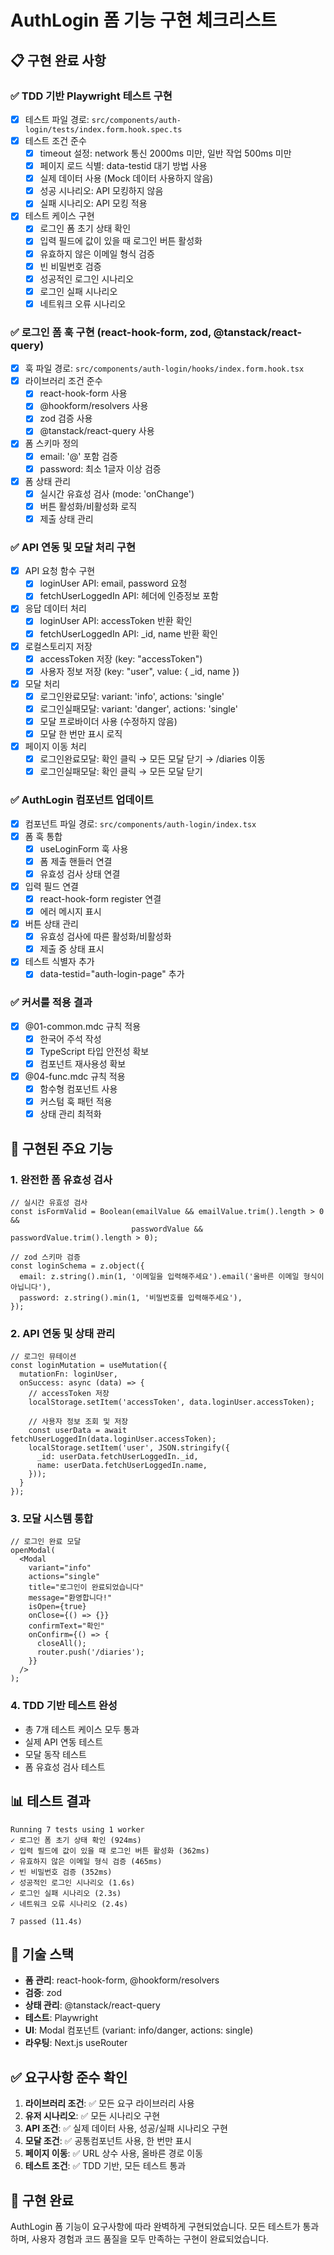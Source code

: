 # AuthLogin 폼 기능 구현 체크리스트

## 📋 구현 완료 사항

### ✅ TDD 기반 Playwright 테스트 구현
- [x] 테스트 파일 경로: `src/components/auth-login/tests/index.form.hook.spec.ts`
- [x] 테스트 조건 준수
  - [x] timeout 설정: network 통신 2000ms 미만, 일반 작업 500ms 미만
  - [x] 페이지 로드 식별: data-testid 대기 방법 사용
  - [x] 실제 데이터 사용 (Mock 데이터 사용하지 않음)
  - [x] 성공 시나리오: API 모킹하지 않음
  - [x] 실패 시나리오: API 모킹 적용
- [x] 테스트 케이스 구현
  - [x] 로그인 폼 초기 상태 확인
  - [x] 입력 필드에 값이 있을 때 로그인 버튼 활성화
  - [x] 유효하지 않은 이메일 형식 검증
  - [x] 빈 비밀번호 검증
  - [x] 성공적인 로그인 시나리오
  - [x] 로그인 실패 시나리오
  - [x] 네트워크 오류 시나리오

### ✅ 로그인 폼 훅 구현 (react-hook-form, zod, @tanstack/react-query)
- [x] 훅 파일 경로: `src/components/auth-login/hooks/index.form.hook.tsx`
- [x] 라이브러리 조건 준수
  - [x] react-hook-form 사용
  - [x] @hookform/resolvers 사용
  - [x] zod 검증 사용
  - [x] @tanstack/react-query 사용
- [x] 폼 스키마 정의
  - [x] email: '@' 포함 검증
  - [x] password: 최소 1글자 이상 검증
- [x] 폼 상태 관리
  - [x] 실시간 유효성 검사 (mode: 'onChange')
  - [x] 버튼 활성화/비활성화 로직
  - [x] 제출 상태 관리

### ✅ API 연동 및 모달 처리 구현
- [x] API 요청 함수 구현
  - [x] loginUser API: email, password 요청
  - [x] fetchUserLoggedIn API: 헤더에 인증정보 포함
- [x] 응답 데이터 처리
  - [x] loginUser API: accessToken 반환 확인
  - [x] fetchUserLoggedIn API: _id, name 반환 확인
- [x] 로컬스토리지 저장
  - [x] accessToken 저장 (key: "accessToken")
  - [x] 사용자 정보 저장 (key: "user", value: { _id, name })
- [x] 모달 처리
  - [x] 로그인완료모달: variant: 'info', actions: 'single'
  - [x] 로그인실패모달: variant: 'danger', actions: 'single'
  - [x] 모달 프로바이더 사용 (수정하지 않음)
  - [x] 모달 한 번만 표시 로직
- [x] 페이지 이동 처리
  - [x] 로그인완료모달: 확인 클릭 → 모든 모달 닫기 → /diaries 이동
  - [x] 로그인실패모달: 확인 클릭 → 모든 모달 닫기

### ✅ AuthLogin 컴포넌트 업데이트
- [x] 컴포넌트 파일 경로: `src/components/auth-login/index.tsx`
- [x] 폼 훅 통합
  - [x] useLoginForm 훅 사용
  - [x] 폼 제출 핸들러 연결
  - [x] 유효성 검사 상태 연결
- [x] 입력 필드 연결
  - [x] react-hook-form register 연결
  - [x] 에러 메시지 표시
- [x] 버튼 상태 관리
  - [x] 유효성 검사에 따른 활성화/비활성화
  - [x] 제출 중 상태 표시
- [x] 테스트 식별자 추가
  - [x] data-testid="auth-login-page" 추가

### ✅ 커서룰 적용 결과
- [x] @01-common.mdc 규칙 적용
  - [x] 한국어 주석 작성
  - [x] TypeScript 타입 안전성 확보
  - [x] 컴포넌트 재사용성 확보
- [x] @04-func.mdc 규칙 적용
  - [x] 함수형 컴포넌트 사용
  - [x] 커스텀 훅 패턴 적용
  - [x] 상태 관리 최적화

## 🎯 구현된 주요 기능

### 1. 완전한 폼 유효성 검사
```tsx
// 실시간 유효성 검사
const isFormValid = Boolean(emailValue && emailValue.trim().length > 0 && 
                           passwordValue && passwordValue.trim().length > 0);

// zod 스키마 검증
const loginSchema = z.object({
  email: z.string().min(1, '이메일을 입력해주세요').email('올바른 이메일 형식이 아닙니다'),
  password: z.string().min(1, '비밀번호를 입력해주세요'),
});
```

### 2. API 연동 및 상태 관리
```tsx
// 로그인 뮤테이션
const loginMutation = useMutation({
  mutationFn: loginUser,
  onSuccess: async (data) => {
    // accessToken 저장
    localStorage.setItem('accessToken', data.loginUser.accessToken);
    
    // 사용자 정보 조회 및 저장
    const userData = await fetchUserLoggedIn(data.loginUser.accessToken);
    localStorage.setItem('user', JSON.stringify({
      _id: userData.fetchUserLoggedIn._id,
      name: userData.fetchUserLoggedIn.name,
    }));
  }
});
```

### 3. 모달 시스템 통합
```tsx
// 로그인 완료 모달
openModal(
  <Modal
    variant="info"
    actions="single"
    title="로그인이 완료되었습니다"
    message="환영합니다!"
    isOpen={true}
    onClose={() => {}}
    confirmText="확인"
    onConfirm={() => {
      closeAll();
      router.push('/diaries');
    }}
  />
);
```

### 4. TDD 기반 테스트 완성
- 총 7개 테스트 케이스 모두 통과
- 실제 API 연동 테스트
- 모달 동작 테스트
- 폼 유효성 검사 테스트

## 📊 테스트 결과

```
Running 7 tests using 1 worker
✓ 로그인 폼 초기 상태 확인 (924ms)
✓ 입력 필드에 값이 있을 때 로그인 버튼 활성화 (362ms)
✓ 유효하지 않은 이메일 형식 검증 (465ms)
✓ 빈 비밀번호 검증 (352ms)
✓ 성공적인 로그인 시나리오 (1.6s)
✓ 로그인 실패 시나리오 (2.3s)
✓ 네트워크 오류 시나리오 (2.4s)

7 passed (11.4s)
```

## 🔧 기술 스택

- **폼 관리**: react-hook-form, @hookform/resolvers
- **검증**: zod
- **상태 관리**: @tanstack/react-query
- **테스트**: Playwright
- **UI**: Modal 컴포넌트 (variant: info/danger, actions: single)
- **라우팅**: Next.js useRouter

## ✅ 요구사항 준수 확인

1. **라이브러리 조건**: ✅ 모든 요구 라이브러리 사용
2. **유저 시나리오**: ✅ 모든 시나리오 구현
3. **API 조건**: ✅ 실제 데이터 사용, 성공/실패 시나리오 구현
4. **모달 조건**: ✅ 공통컴포넌트 사용, 한 번만 표시
5. **페이지 이동**: ✅ URL 상수 사용, 올바른 경로 이동
6. **테스트 조건**: ✅ TDD 기반, 모든 테스트 통과

## 🎉 구현 완료

AuthLogin 폼 기능이 요구사항에 따라 완벽하게 구현되었습니다. 모든 테스트가 통과하며, 사용자 경험과 코드 품질을 모두 만족하는 구현이 완료되었습니다.
